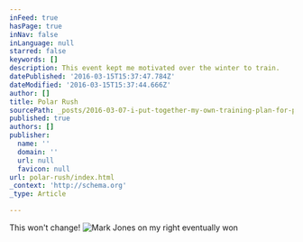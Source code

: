 ```yaml
---
inFeed: true
hasPage: true
inNav: false
inLanguage: null
starred: false
keywords: []
description: This event kept me motivated over the winter to train.
datePublished: '2016-03-15T15:37:47.784Z'
dateModified: '2016-03-15T15:37:44.666Z'
author: []
title: Polar Rush
sourcePath: _posts/2016-03-07-i-put-together-my-own-training-plan-for-polar-rush.md
published: true
authors: []
publisher:
  name: ''
  domain: ''
  url: null
  favicon: null
url: polar-rush/index.html
_context: 'http://schema.org'
_type: Article

---
```

This won't change!
![Mark Jones on my right eventually won](https://s3-us-west-2.amazonaws.com/the-grid-img/p/4782e96da93e4d0393fb7bb7f2acb13659eac98f.jpg)